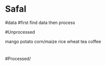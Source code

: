 # Safal

#data
#first find data then process

#Unprocessed


mango
potato
corn/maize
rice
wheat
tea
coffee

#
#Processed/
